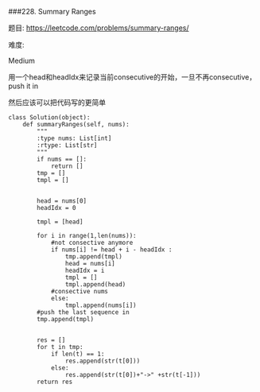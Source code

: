 ###228. Summary Ranges

题目:
<https://leetcode.com/problems/summary-ranges/>


难度:

Medium


用一个head和headIdx来记录当前consecutive的开始，一旦不再consecutive，push it in


然后应该可以把代码写的更简单

```
class Solution(object):
    def summaryRanges(self, nums):
        """
        :type nums: List[int]
        :rtype: List[str]
        """
        if nums == []:
            return []
        tmp = []
        tmpl = []
    
    
        head = nums[0]
        headIdx = 0
    
        tmpl = [head]
    
        for i in range(1,len(nums)):
            #not consective anymore
            if nums[i] != head + i - headIdx :
                tmp.append(tmpl)
                head = nums[i]
                headIdx = i
                tmpl = []
                tmpl.append(head)
            #consective nums
            else:
                tmpl.append(nums[i])
        #push the last sequence in
        tmp.append(tmpl)

    
        res = []        
        for t in tmp:
            if len(t) == 1:
                res.append(str(t[0]))
            else:
                res.append(str(t[0])+"->" +str(t[-1]))
        return res
            
                
```
